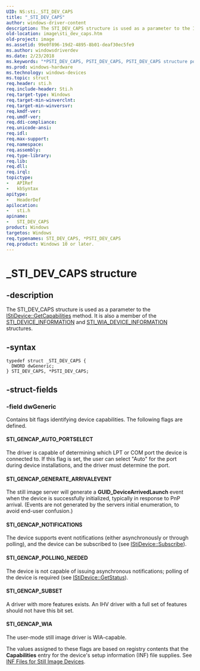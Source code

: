```yaml
---
UID: NS:sti._STI_DEV_CAPS
title: "_STI_DEV_CAPS"
author: windows-driver-content
description: The STI_DEV_CAPS structure is used as a parameter to the IStiDevice::GetCapabilities method. It is also a member of the STI_DEVICE_INFORMATION and STI_WIA_DEVICE_INFORMATION structures.
old-location: image\sti_dev_caps.htm
old-project: image
ms.assetid: 99e0f896-19d2-4895-8b01-deaf30ec5fe9
ms.author: windowsdriverdev
ms.date: 2/23/2018
ms.keywords: "*PSTI_DEV_CAPS, PSTI_DEV_CAPS, PSTI_DEV_CAPS structure pointer [Imaging Devices], STI_DEV_CAPS, STI_DEV_CAPS structure [Imaging Devices], _STI_DEV_CAPS, image.sti_dev_caps, sti/PSTI_DEV_CAPS, sti/STI_DEV_CAPS, stifnc_34efd7cf-944e-474e-8ed5-5ba24be9bf2e.xml"
ms.prod: windows-hardware
ms.technology: windows-devices
ms.topic: struct
req.header: sti.h
req.include-header: Sti.h
req.target-type: Windows
req.target-min-winverclnt: 
req.target-min-winversvr: 
req.kmdf-ver: 
req.umdf-ver: 
req.ddi-compliance: 
req.unicode-ansi: 
req.idl: 
req.max-support: 
req.namespace: 
req.assembly: 
req.type-library: 
req.lib: 
req.dll: 
req.irql: 
topictype:
-	APIRef
-	kbSyntax
apitype:
-	HeaderDef
apilocation:
-	sti.h
apiname:
-	STI_DEV_CAPS
product: Windows
targetos: Windows
req.typenames: STI_DEV_CAPS, *PSTI_DEV_CAPS
req.product: Windows 10 or later.
---
```


# _STI_DEV_CAPS structure


## -description


The STI_DEV_CAPS structure is used as a parameter to the <a href="https://msdn.microsoft.com/library/windows/hardware/ff543745">IStiDevice::GetCapabilities</a> method. It is also a member of the <a href="..\sti\ns-sti-_sti_device_informationw.md">STI_DEVICE_INFORMATION</a> and <a href="..\sti\ns-sti-_sti_wia_device_informationw.md">STI_WIA_DEVICE_INFORMATION</a> structures.


## -syntax


````
typedef struct _STI_DEV_CAPS {
  DWORD dwGeneric;
} STI_DEV_CAPS, *PSTI_DEV_CAPS;
````


## -struct-fields




### -field dwGeneric

Contains bit flags identifying device capabilities. The following flags are defined.





#### STI_GENCAP_AUTO_PORTSELECT

The driver is capable of determining which LPT or COM port the device is connected to. If this flag is set, the user can select "Auto" for the port during device installations, and the driver must determine the port.





#### STI_GENCAP_GENERATE_ARRIVALEVENT

The still image server will generate a <b>GUID_DeviceArrivedLaunch</b> event when the device is successfully initialized, typically in response to PnP arrival. (Events are not generated by the servers initial enumeration, to avoid end-user confusion.)





#### STI_GENCAP_NOTIFICATIONS

The device supports event notifications (either asynchronously or through polling), and the device can be subscribed to (see <a href="https://msdn.microsoft.com/library/windows/hardware/ff543768">IStiDevice::Subscribe</a>).





#### STI_GENCAP_POLLING_NEEDED

The device is not capable of issuing asynchronous notifications; polling of the device is required (see <a href="https://msdn.microsoft.com/library/windows/hardware/ff543752">IStiDevice::GetStatus</a>).





#### STI_GENCAP_SUBSET

A driver with more features exists. An IHV driver with a full set of features should not have this bit set.





#### STI_GENCAP_WIA

The user-mode still image driver is WIA-capable.

The values assigned to these flags are based on registry contents that the <b>Capabilities</b> entry for the device's setup information (INF) file supplies. See <a href="https://msdn.microsoft.com/f68ba904-9049-4f7e-9903-fdf6f413a1a5">INF Files for Still Image Devices</a>.

